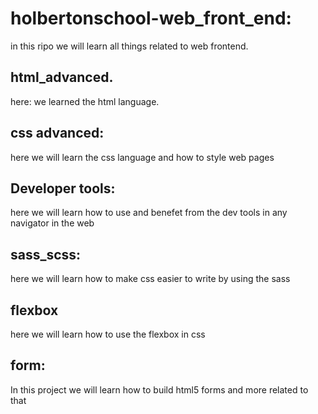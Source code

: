 # holbertonschool-web_front_end:

in this ripo we will learn all things related to web frontend.

## html_advanced.

here: we learned the html language.

## css advanced:

here we will learn the css language and how to style web pages

## Developer tools:

here we will learn how to use and benefet from the dev tools in any navigator in the web

## sass_scss:

here we will learn how to make css easier to write by using the sass

## flexbox

here we will learn how to use the flexbox in css

## form:

In this project we will learn how to build html5 forms and more related to that
